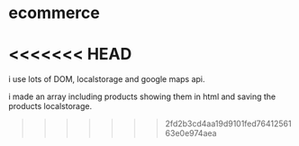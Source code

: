 # ecommerce

<<<<<<< HEAD
=======
i use lots of DOM, localstorage and google maps api.

i made an array including products showing them in html and saving the products localstorage. 
>>>>>>> 2fd2b3cd4aa19d9101fed7641256163e0e974aea
